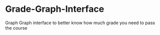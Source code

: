 # Grade-Graph-Interface
Graph Graph interface to better know how much grade you need to pass the course
